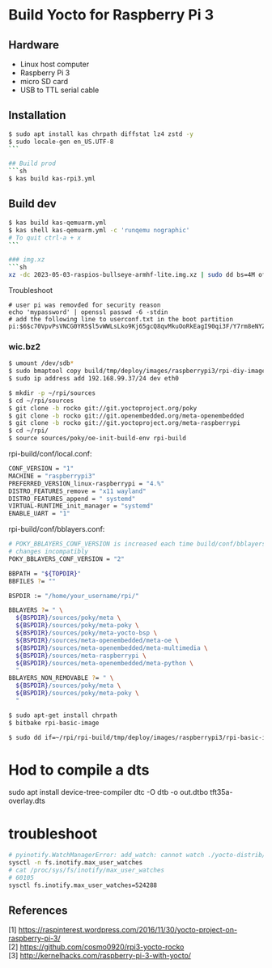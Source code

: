 # Build Yocto for Raspberry Pi 3

## Hardware
- Linux host computer
- Raspberry Pi 3
- micro SD card
- USB to TTL serial cable

## Installation

```sh
$ sudo apt install kas chrpath diffstat lz4 zstd -y
$ sudo locale-gen en_US.UTF-8
`̀``

## Build prod
```sh
$ kas build kas-rpi3.yml
```

## Build dev
```sh
$ kas build kas-qemuarm.yml
$ kas shell kas-qemuarm.yml -c 'runqemu nographic'
# To quit ctrl-a + x
`̀``

### img.xz
```sh
xz -dc 2023-05-03-raspios-bullseye-armhf-lite.img.xz | sudo dd bs=4M of=/dev/sdb status=progress && sync

```

Troubleshoot
```
# user pi was removded for security reason
echo 'mypassword' | openssl passwd -6 -stdin
# add the following line to userconf.txt in the boot partition
pi:$6$c70VpvPsVNCG0YR5$l5vWWLsLko9Kj65gcQ8qvMkuOoRkEagI90qi3F/Y7rm8eNYZHW8CY6BOIKwMH7a3YYzZYL90zf304cAHL
```

### wic.bz2
```sh
$ umount /dev/sdb*
$ sudo bmaptool copy build/tmp/deploy/images/raspberrypi3/rpi-diy-image-raspberrypi3-20230716134436.rootfs.wic.bz2 /dev/sdb && sync
$ sudo ip address add 192.168.99.37/24 dev eth0
```

```sh
$ mkdir -p ~/rpi/sources
$ cd ~/rpi/sources
$ git clone -b rocko git://git.yoctoproject.org/poky
$ git clone -b rocko git://git.openembedded.org/meta-openembedded
$ git clone -b rocko git://git.yoctoproject.org/meta-raspberrypi
$ cd ~/rpi/
$ source sources/poky/oe-init-build-env rpi-build
```
rpi-build/conf/local.conf:
```sh
CONF_VERSION = "1"
MACHINE = "raspberrypi3"
PREFERRED_VERSION_linux-raspberrypi = "4.%"
DISTRO_FEATURES_remove = "x11 wayland"
DISTRO_FEATURES_append = " systemd"
VIRTUAL-RUNTIME_init_manager = "systemd"
ENABLE_UART = "1" 
```
rpi-build/conf/bblayers.conf:
```sh
# POKY_BBLAYERS_CONF_VERSION is increased each time build/conf/bblayers.conf
# changes incompatibly
POKY_BBLAYERS_CONF_VERSION = "2"

BBPATH = "${TOPDIR}"
BBFILES ?= ""

BSPDIR := "/home/your_username/rpi/"

BBLAYERS ?= " \
  ${BSPDIR}/sources/poky/meta \
  ${BSPDIR}/sources/poky/meta-poky \
  ${BSPDIR}/sources/poky/meta-yocto-bsp \
  ${BSPDIR}/sources/meta-openembedded/meta-oe \
  ${BSPDIR}/sources/meta-openembedded/meta-multimedia \
  ${BSPDIR}/sources/meta-raspberrypi \
  ${BSPDIR}/sources/meta-openembedded/meta-python \
  "
BBLAYERS_NON_REMOVABLE ?= " \
  ${BSPDIR}/sources/poky/meta \
  ${BSPDIR}/sources/poky/meta-poky \
  "
```
```sh
$ sudo apt-get install chrpath 
$ bitbake rpi-basic-image
```
```sh
$ sudo dd if=~/rpi/rpi-build/tmp/deploy/images/raspberrypi3/rpi-basic-image-raspberrypi3.rpi-sdimg of=/dev/sdX bs=4M
```

# Hod to compile a dts
sudo apt install device-tree-compiler
dtc -O dtb -o out.dtbo tft35a-overlay.dts

# troubleshoot
```bash
# pyinotify.WatchManagerError: add_watch: cannot watch ./yocto-distrib/layers/meta-diy/conf WD=-1, Errno=No space left on device (ENOSPC)
sysctl -n fs.inotify.max_user_watches
# cat /proc/sys/fs/inotify/max_user_watches
# 60105
sysctl fs.inotify.max_user_watches=524288

```

## References
[1] https://raspinterest.wordpress.com/2016/11/30/yocto-project-on-raspberry-pi-3/  
[2] https://github.com/cosmo0920/rpi3-yocto-rocko  
[3] http://kernelhacks.com/raspberry-pi-3-with-yocto/  

